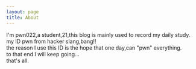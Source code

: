 ```yaml
---
layout: page
title: About
---
```


I'm pwn022,a student,21,this blog is mainly used to record my daily study.
<br/>my ID pwn from hacker slang,bang!!
<br/>the reason I use this ID is the hope that one day,can "pwn" everything.
<br/>to that end I will keep going...
<br/>that's all.
